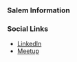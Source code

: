 ### Salem Information

### Social Links
* [LinkedIn](https://www.linkedin.com/company/owasp-salem/)
* [Meetup](https://www.meetup.com/owasp-salem/)
